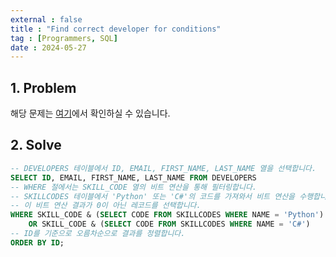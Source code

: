 ```yaml
---
external : false
title : "Find correct developer for conditions"
tag : [Programmers, SQL]
date : 2024-05-27
---
```


## 1. Problem

해당 문제는 [여기](https://school.programmers.co.kr/learn/courses/30/lessons/276034)에서 확인하실 수 있습니다.

## 2. Solve

```sql
-- DEVELOPERS 테이블에서 ID, EMAIL, FIRST_NAME, LAST_NAME 열을 선택합니다.
SELECT ID, EMAIL, FIRST_NAME, LAST_NAME FROM DEVELOPERS
-- WHERE 절에서는 SKILL_CODE 열의 비트 연산을 통해 필터링합니다.
-- SKILLCODES 테이블에서 'Python' 또는 'C#'의 코드를 가져와서 비트 연산을 수행합니다.
-- 이 비트 연산 결과가 0이 아닌 레코드를 선택합니다.
WHERE SKILL_CODE & (SELECT CODE FROM SKILLCODES WHERE NAME = 'Python')
    OR SKILL_CODE & (SELECT CODE FROM SKILLCODES WHERE NAME = 'C#')
-- ID를 기준으로 오름차순으로 결과를 정렬합니다.
ORDER BY ID;
```
